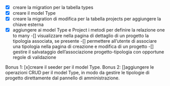 -[x] creare la migration per la tabella types
-[x] creare il model Type
-[x] creare la migration di modifica per la tabella projects per aggiungere la chiave esterna
-[x] aggiungere ai model Type e Project i metodi per definire la relazione one to many
-[] visualizzare nella pagina di dettaglio di un progetto la tipologia associata, se presente
-[] permettere all’utente di associare una tipologia nella pagina di creazione e modifica di un progetto
-[] gestire il salvataggio dell’associazione progetto-tipologia con opportune regole di validazione

Bonus 1:
[x]creare il seeder per il model Type.
Bonus 2:
[]aggiungere le operazioni CRUD per il model Type, in modo da gestire le tipologie di progetto direttamente dal pannello di amministrazione.